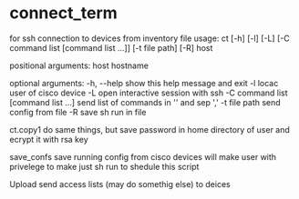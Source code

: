 # connect_term
for ssh connection to devices from inventory file
usage: ct [-h] [-l] [-L] [-C command list [command list ...]] [-t file path] [-R] host

positional arguments:
  host                  hostname

optional arguments:
  -h, --help            show this help message and exit
  -l                    locac user of cisco device
  -L                    open interactive session with ssh
  -C command list [command list ...]
                        send list of commands in '' and sep ','
  -t file path          send config from file
  -R                    save sh run in file
  
  ct.copy1 do same things, but save password in home directory of user and ecrypt it with rsa key
  
  
save_confs save running config from cisco devices
will make user with privelege to make just sh run to shedule this script


Upload send access lists (may do somethig else) to deices

 
